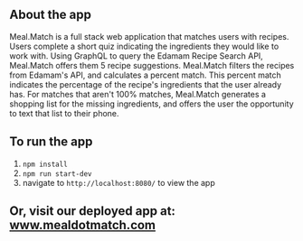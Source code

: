 ## About the app

Meal.Match is a full stack web application that matches users with recipes. Users complete a short quiz indicating the ingredients they would like to work with. Using GraphQL to query the Edamam Recipe Search API, Meal.Match offers them 5 recipe suggestions. Meal.Match filters the recipes from Edamam's API, and calculates a percent match. This percent match indicates the percentage of the recipe's ingredients that the user already has. For matches that aren't 100% matches, Meal.Match generates a shopping list for the missing ingredients, and offers the user the opportunity to text that list to their phone.

## To run the app

1. `npm install`
2. `npm run start-dev`
3. navigate to `http://localhost:8080/` to view the app

## Or, visit our deployed app at: www.mealdotmatch.com
